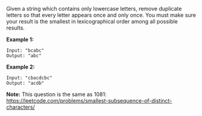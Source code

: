 Given a string which contains only lowercase letters, remove duplicate letters so that every letter appears once and only once. You must make sure your result is the smallest in lexicographical order among all possible results.

**Example 1:**

```
Input: "bcabc"
Output: "abc"
```

**Example 2:**

```
Input: "cbacdcbc"
Output: "acdb"
```

**Note:** This question is the same as 1081: https://leetcode.com/problems/smallest-subsequence-of-distinct-characters/
